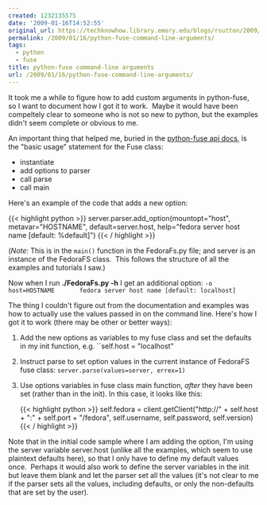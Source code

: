 ```yaml
---
created: 1232135575
date: '2009-01-16T14:52:55'
original_url: https://techknowhow.library.emory.edu/blogs/rsutton/2009/01/16/python-fuse-command-line-arguments
permalink: /2009/01/16/python-fuse-command-line-arguments/
tags:
  - python
  - fuse
title: python-fuse command-line arguments
url: /2009/01/16/python-fuse-command-line-arguments/
---
```




It took me a while to figure how to add custom arguments in python-fuse, so I want to document how I got it to work.  Maybe it would have been compeltely clear to someone who is not so new to python, but the examples didn't seem complete or obvious to me.

An important thing that helped me, buried in the <a href="http://fuse4bsd.creo.hu/fuse-python-0.2-doc/">python-fuse api docs</a>, is the "basic usage" statement for the Fuse class:

* instantiate
* add options to parser
* call parse
* call main

Here's an example of the code that adds a new option:

{{< highlight python  >}}
server.parser.add_option(mountopt="host",
    metavar="HOSTNAME", default=server.host,
    help="fedora server host name [default: %default]")
{{< / highlight >}}

 (_Note:_ This is in the ``main()`` function in the FedoraFs.py file; and server is an instance of the FedoraFS class.  This follows the structure of all the examples and tutorials I saw.)

Now when I run **./FedoraFs.py -h** I get an additional option:
``-o host=HOSTNAME       fedora server host name [default: localhost]``

The thing I couldn't figure out from the documentation and examples was how to actually use the values passed in on the command line.  Here's how I got it to work (there may be other or better ways):

1. Add the new options as variables to my fuse class and set the defaults in my init function, e.g.   ``self.host = "localhost"
2. Instruct parse to set option values in the current instance of FedoraFS fuse class:  ``server.parse(values=server, errex=1)``
3. Use options variables in fuse class main function, _after_ they have been set (rather than in the init).  In this case, it looks like this:

    {{< highlight python  >}}
    self.fedora = client.getClient("http://" + self.host + ":" + self.port + "/fedora",
       self.username, self.password, self.version)
    {{< / highlight >}}

Note that in the initial code sample where I am adding the option, I'm using the server variable server.host (unlike all the examples, which seem to use plaintext defaults here), so that I only have to define my default values once.  Perhaps it would also work to define the server variables in the init but leave them blank and let the parser set all the values (it's not clear to me if the parser sets all the values, including defaults, or only the non-defaults that are set by the user).